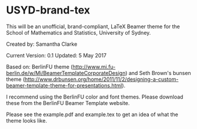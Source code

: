 # USYD-brand-tex

This will be an unofficial, brand-compliant, LaTeX Beamer theme for the School of Mathematics and Statistics, University of Sydney.

Created by: Samantha Clarke

Current Version: 0.1
Updated: 5 May 2017

Based on: BerlinFU theme (http://www.mi.fu-berlin.de/w/Mi/BeamerTemplateCorporateDesign) and Seth Brown's bunsen theme (http://www.drbunsen.org/home/2011/11/2/designing-a-custom-beamer-template-theme-for-presentations.html). 

I recommend using the BerlinFU color and font themes. Please download these from the BerlinFU Beamer Template website.

Please see the example.pdf and example.tex to get an idea of what the theme looks like.
